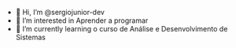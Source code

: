- 👋 Hi, I’m @sergiojunior-dev
- 👀 I’m interested in  Aprender a programar
- 🌱 I’m currently learning  o  curso de Análise e Desenvolvimento de Sistemas


<!---
sergiojunior-dev/sergiojunior-dev is a ✨ special ✨ repository because its `README.md` (this file) appears on your GitHub profile.
You can click the Preview link to take a look at your changes.
--->
